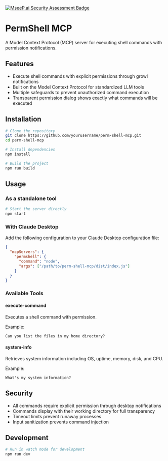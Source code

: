 [![MseeP.ai Security Assessment Badge](https://mseep.net/pr/mcollina-perm-shell-mcp-badge.png)](https://mseep.ai/app/mcollina-perm-shell-mcp)

# PermShell MCP

A Model Context Protocol (MCP) server for executing shell commands with permission notifications.

## Features

- Execute shell commands with explicit permissions through growl notifications
- Built on the Model Context Protocol for standardized LLM tools
- Multiple safeguards to prevent unauthorized command execution
- Transparent permission dialog shows exactly what commands will be executed

## Installation

```bash
# Clone the repository
git clone https://github.com/yourusername/perm-shell-mcp.git
cd perm-shell-mcp

# Install dependencies
npm install

# Build the project
npm run build
```

## Usage

### As a standalone tool

```bash
# Start the server directly
npm start
```

### With Claude Desktop

Add the following configuration to your Claude Desktop configuration file:

```json
{
  "mcpServers": {
    "permshell": {
      "command": "node",
      "args": ["/path/to/perm-shell-mcp/dist/index.js"]
    }
  }
}
```

### Available Tools

#### execute-command

Executes a shell command with permission.

Example:
```
Can you list the files in my home directory?
```

#### system-info

Retrieves system information including OS, uptime, memory, disk, and CPU.

Example:
```
What's my system information?
```

## Security

- All commands require explicit permission through desktop notifications
- Commands display with their working directory for full transparency
- Timeout limits prevent runaway processes
- Input sanitization prevents command injection

## Development

```bash
# Run in watch mode for development
npm run dev
```
